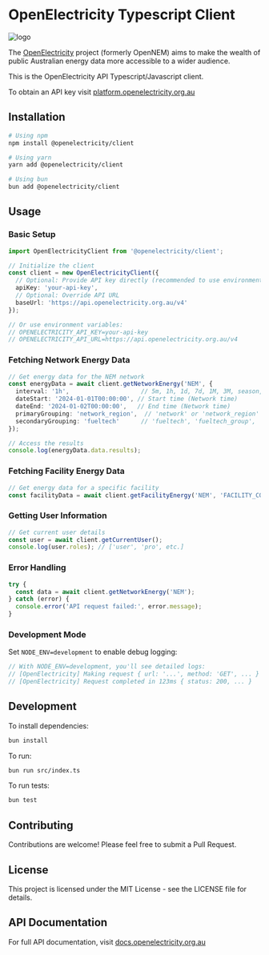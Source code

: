 # OpenElectricity Typescript Client

![logo](https://platform.openelectricity.org.au/oe_logo_full.png)

The [OpenElectricity](https://openelectricity.org.au) project (formerly OpenNEM) aims to make the wealth of public Australian energy data more accessible to a wider audience.

This is the OpenElectricity API Typescript/Javascript client.

To obtain an API key visit [platform.openelectricity.org.au](https://platfrom.openelectricity.org.au)

## Installation

```bash
# Using npm
npm install @openelectricity/client

# Using yarn
yarn add @openelectricity/client

# Using bun
bun add @openelectricity/client
```

## Usage

### Basic Setup

```typescript
import OpenElectricityClient from '@openelectricity/client';

// Initialize the client
const client = new OpenElectricityClient({
  // Optional: Provide API key directly (recommended to use environment variable)
  apiKey: 'your-api-key',
  // Optional: Override API URL
  baseUrl: 'https://api.openelectricity.org.au/v4'
});

// Or use environment variables:
// OPENELECTRICITY_API_KEY=your-api-key
// OPENELECTRICITY_API_URL=https://api.openelectricity.org.au/v4
```

### Fetching Network Energy Data

```typescript
// Get energy data for the NEM network
const energyData = await client.getNetworkEnergy('NEM', {
  interval: '1h',                    // 5m, 1h, 1d, 7d, 1M, 3M, season, 1y, fy
  dateStart: '2024-01-01T00:00:00', // Start time (Network time)
  dateEnd: '2024-01-02T00:00:00',   // End time (Network time)
  primaryGrouping: 'network_region',  // 'network' or 'network_region'
  secondaryGrouping: 'fueltech'      // 'fueltech', 'fueltech_group', 'status', 'renewable'
});

// Access the results
console.log(energyData.data.results);
```

### Fetching Facility Energy Data

```typescript
// Get energy data for a specific facility
const facilityData = await client.getFacilityEnergy('NEM', 'FACILITY_CODE');
```

### Getting User Information

```typescript
// Get current user details
const user = await client.getCurrentUser();
console.log(user.roles); // ['user', 'pro', etc.]
```

### Error Handling

```typescript
try {
  const data = await client.getNetworkEnergy('NEM');
} catch (error) {
  console.error('API request failed:', error.message);
}
```

### Development Mode

Set `NODE_ENV=development` to enable debug logging:

```typescript
// With NODE_ENV=development, you'll see detailed logs:
// [OpenElectricity] Making request { url: '...', method: 'GET', ... }
// [OpenElectricity] Request completed in 123ms { status: 200, ... }
```

## Development

To install dependencies:

```bash
bun install
```

To run:

```bash
bun run src/index.ts
```

To run tests:

```bash
bun test
```

## Contributing

Contributions are welcome! Please feel free to submit a Pull Request.

## License

This project is licensed under the MIT License - see the LICENSE file for details.

## API Documentation

For full API documentation, visit [docs.openelectricity.org.au](https://docs.openelectricity.org.au)
